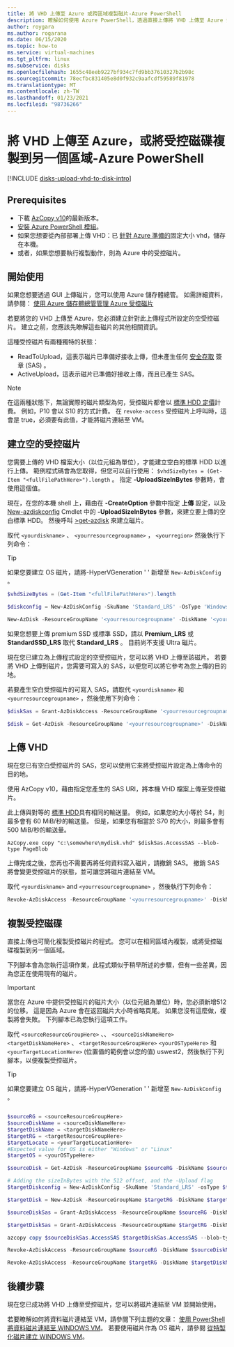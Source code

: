 ```yaml
---
title: 將 VHD 上傳至 Azure 或跨區域複製磁片-Azure PowerShell
description: 瞭解如何使用 Azure PowerShell，透過直接上傳將 VHD 上傳至 Azure 受控磁片，並跨區域複製受控磁片。
author: roygara
ms.author: rogarana
ms.date: 06/15/2020
ms.topic: how-to
ms.service: virtual-machines
ms.tgt_pltfrm: linux
ms.subservice: disks
ms.openlocfilehash: 1655c48eeb9227bf934c7fd9bb37610327b2b98c
ms.sourcegitcommit: 78ecfbc831405e8d0f932c9aafcdf59589f81978
ms.translationtype: MT
ms.contentlocale: zh-TW
ms.lasthandoff: 01/23/2021
ms.locfileid: "98736266"
---
```

# <a name="upload-a-vhd-to-azure-or-copy-a-managed-disk-to-another-region---azure-powershell"></a>將 VHD 上傳至 Azure，或將受控磁碟複製到另一個區域-Azure PowerShell

[!INCLUDE [disks-upload-vhd-to-disk-intro](../../../includes/disks-upload-vhd-to-disk-intro.md)]

## <a name="prerequisites"></a>Prerequisites

- 下載 [AzCopy v10](../../storage/common/storage-use-azcopy-v10.md#download-and-install-azcopy)的最新版本。
- [安裝 Azure PowerShell 模組](/powershell/azure/install-Az-ps)。
- 如果您想要從內部部署上傳 VHD：已 [針對 Azure 準備的](prepare-for-upload-vhd-image.md)固定大小 vhd，儲存在本機。
- 或者，如果您想要執行複製動作，則為 Azure 中的受控磁片。

## <a name="getting-started"></a>開始使用

如果您想要透過 GUI 上傳磁片，您可以使用 Azure 儲存體總管。 如需詳細資料，請參閱： [使用 Azure 儲存體總管管理 Azure 受控磁片](../disks-use-storage-explorer-managed-disks.md)

若要將您的 VHD 上傳至 Azure，您必須建立針對此上傳程式所設定的空受控磁片。 建立之前，您應該先瞭解這些磁片的其他相關資訊。

這種受控磁片有兩種獨特的狀態：

- ReadToUpload，這表示磁片已準備好接收上傳，但未產生任何 [安全存取](../../storage/common/storage-sas-overview.md) 簽章 (SAS) 。
- ActiveUpload，這表示磁片已準備好接收上傳，而且已產生 SAS。

> [!NOTE]
> 在這兩種狀態下，無論實際的磁片類型為何，受控磁片都會以 [標準 HDD 定價](https://azure.microsoft.com/pricing/details/managed-disks/)計費。 例如，P10 會以 S10 的方式計費。 在 `revoke-access` 受控磁片上呼叫時，這會是 true，必須要有此值，才能將磁片連結至 VM。

## <a name="create-an-empty-managed-disk"></a>建立空的受控磁片

您需要上傳的 VHD 檔案大小（以位元組為單位），才能建立空白的標準 HDD 以進行上傳。 範例程式碼會為您取得，但您可以自行使用： `$vhdSizeBytes = (Get-Item "<fullFilePathHere>").length` 。 指定 **-UploadSizeInBytes** 參數時，會使用這個值。

現在，在您的本機 shell 上，藉由在 **-CreateOption** 參數中指定 **上傳** 設定，以及 [New-azdiskconfig](/powershell/module/az.compute/new-azdiskconfig) Cmdlet 中的 **-UploadSizeInBytes** 參數，來建立要上傳的空白標準 HDD。 然後呼叫 [>get-azdisk](/powershell/module/az.compute/new-azdisk) 來建立磁片。

取代 `<yourdiskname>` 、 `<yourresourcegroupname>` ， `<yourregion>` 然後執行下列命令：

> [!TIP]
> 如果您要建立 OS 磁片，請將-HyperVGeneration ' <yourGeneration> ' 新增至 `New-AzDiskConfig` 。

```powershell
$vhdSizeBytes = (Get-Item "<fullFilePathHere>").length

$diskconfig = New-AzDiskConfig -SkuName 'Standard_LRS' -OsType 'Windows' -UploadSizeInBytes $vhdSizeBytes -Location '<yourregion>' -CreateOption 'Upload'

New-AzDisk -ResourceGroupName '<yourresourcegroupname' -DiskName '<yourdiskname>' -Disk $diskconfig
```

如果您想要上傳 premium SSD 或標準 SSD，請以 **Premium_LRS** 或 **StandardSSD_LRS** 取代 **Standard_LRS** 。 目前尚不支援 Ultra 磁片。

現在您已建立為上傳程式設定的空受控磁片，您可以將 VHD 上傳至該磁片。 若要將 VHD 上傳到磁片，您需要可寫入的 SAS，以便您可以將它參考為您上傳的目的地。

若要產生空白受控磁片的可寫入 SAS，請取代 `<yourdiskname>` 和 `<yourresourcegroupname>` ，然後使用下列命令：

```powershell
$diskSas = Grant-AzDiskAccess -ResourceGroupName '<yourresourcegroupname>' -DiskName '<yourdiskname>' -DurationInSecond 86400 -Access 'Write'

$disk = Get-AzDisk -ResourceGroupName '<yourresourcegroupname>' -DiskName '<yourdiskname>'
```

## <a name="upload-a-vhd"></a>上傳 VHD

現在您已有空白受控磁片的 SAS，您可以使用它來將受控磁片設定為上傳命令的目的地。

使用 AzCopy v10，藉由指定您產生的 SAS URI，將本機 VHD 檔案上傳至受控磁片。

此上傳與對等的 [標準 HDD](../disks-types.md#standard-hdd)具有相同的輸送量。 例如，如果您的大小等於 S4，則最多會有 60 MiB/秒的輸送量。 但是，如果您有相當於 S70 的大小，則最多會有 500 MiB/秒的輸送量。

```
AzCopy.exe copy "c:\somewhere\mydisk.vhd" $diskSas.AccessSAS --blob-type PageBlob
```

上傳完成之後，您再也不需要再將任何資料寫入磁片，請撤銷 SAS。 撤銷 SAS 將會變更受控磁片的狀態，並可讓您將磁片連結至 VM。

取代 `<yourdiskname>` and `<yourresourcegroupname>` ，然後執行下列命令：

```powershell
Revoke-AzDiskAccess -ResourceGroupName '<yourresourcegroupname>' -DiskName '<yourdiskname>'
```

## <a name="copy-a-managed-disk"></a>複製受控磁碟

直接上傳也可簡化複製受控磁片的程式。 您可以在相同區域內複製，或將受控磁碟複製到另一個區域。

下列腳本會為您執行這項作業，此程式類似于稍早所述的步驟，但有一些差異，因為您正在使用現有的磁片。

> [!IMPORTANT]
> 當您在 Azure 中提供受控磁片的磁片大小（以位元組為單位）時，您必須新增512的位移。 這是因為 Azure 會在返回磁片大小時省略頁尾。 如果您沒有這麼做，複製將會失敗。 下列腳本已為您執行這項工作。

取代 `<sourceResourceGroupHere>` 、、 `<sourceDiskNameHere>` `<targetDiskNameHere>` 、 `<targetResourceGroupHere>` `<yourOSTypeHere>` 和 `<yourTargetLocationHere>` (位置值的範例會以您的值) uswest2，然後執行下列腳本，以便複製受控磁片。

> [!TIP]
> 如果您要建立 OS 磁片，請將-HyperVGeneration ' <yourGeneration> ' 新增至 `New-AzDiskConfig` 。

```powershell

$sourceRG = <sourceResourceGroupHere>
$sourceDiskName = <sourceDiskNameHere>
$targetDiskName = <targetDiskNameHere>
$targetRG = <targetResourceGroupHere>
$targetLocate = <yourTargetLocationHere>
#Expected value for OS is either "Windows" or "Linux"
$targetOS = <yourOSTypeHere>

$sourceDisk = Get-AzDisk -ResourceGroupName $sourceRG -DiskName $sourceDiskName

# Adding the sizeInBytes with the 512 offset, and the -Upload flag
$targetDiskconfig = New-AzDiskConfig -SkuName 'Standard_LRS' -osType $targetOS -UploadSizeInBytes $($sourceDisk.DiskSizeBytes+512) -Location $targetLocate -CreateOption 'Upload'

$targetDisk = New-AzDisk -ResourceGroupName $targetRG -DiskName $targetDiskName -Disk $targetDiskconfig

$sourceDiskSas = Grant-AzDiskAccess -ResourceGroupName $sourceRG -DiskName $sourceDiskName -DurationInSecond 86400 -Access 'Read'

$targetDiskSas = Grant-AzDiskAccess -ResourceGroupName $targetRG -DiskName $targetDiskName -DurationInSecond 86400 -Access 'Write'

azcopy copy $sourceDiskSas.AccessSAS $targetDiskSas.AccessSAS --blob-type PageBlob

Revoke-AzDiskAccess -ResourceGroupName $sourceRG -DiskName $sourceDiskName

Revoke-AzDiskAccess -ResourceGroupName $targetRG -DiskName $targetDiskName 
```

## <a name="next-steps"></a>後續步驟

現在您已成功將 VHD 上傳至受控磁片，您可以將磁片連結至 VM 並開始使用。

若要瞭解如何將資料磁片連結至 VM，請參閱下列主題的文章： [使用 PowerShell 將資料磁片連結至 WINDOWS VM](attach-disk-ps.md)。 若要使用磁片作為 OS 磁片，請參閱 [從特製化磁片建立 WINDOWS VM](create-vm-specialized.md#create-the-new-vm)。
